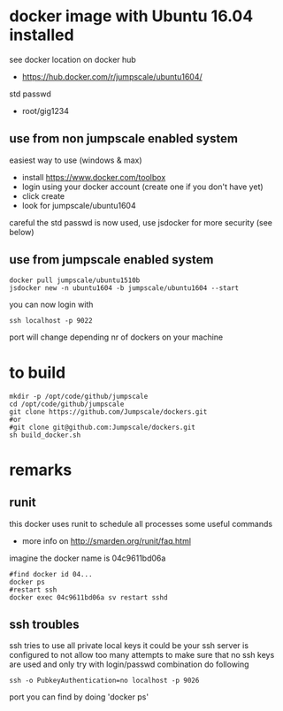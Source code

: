 
# docker image with Ubuntu 16.04 installed

see docker location on docker hub
- https://hub.docker.com/r/jumpscale/ubuntu1604/

std passwd
- root/gig1234

## use from non jumpscale enabled system

easiest way to use (windows & max)
- install https://www.docker.com/toolbox
- login using your docker account (create one if you don't have yet)
- click create
- look for jumpscale/ubuntu1604

careful the std passwd is now used, use jsdocker for more security (see below)

## use from jumpscale enabled system

```
docker pull jumpscale/ubuntu1510b
jsdocker new -n ubuntu1604 -b jumpscale/ubuntu1604 --start
```

you can now login with
```
ssh localhost -p 9022
```
port will change depending nr of dockers on your machine

# to build

```
mkdir -p /opt/code/github/jumpscale
cd /opt/code/github/jumpscale
git clone https://github.com/Jumpscale/dockers.git
#or
#git clone git@github.com:Jumpscale/dockers.git
sh build_docker.sh
```

# remarks

## runit

this docker uses runit to schedule all processes some useful commands
- more info on http://smarden.org/runit/faq.html

imagine the docker name is 04c9611bd06a
```
#find docker id 04...
docker ps 
#restart ssh
docker exec 04c9611bd06a sv restart sshd
```

## ssh troubles

ssh tries to use all private local keys
it could be your ssh server is configured to not allow too many attempts
to make sure that no ssh keys are used and only try with login/passwd combination do following
```
ssh -o PubkeyAuthentication=no localhost -p 9026
```
port you can find by doing 'docker ps'


